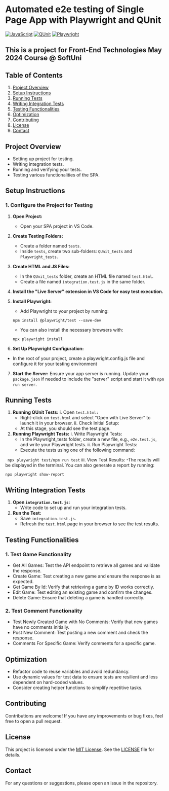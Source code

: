 # Automated e2e testing of Single Page App with Playwright and QUnit
[![JavaScript](https://img.shields.io/badge/Made%20with-JavaScript-F7DF1E.svg)](https://developer.mozilla.org/en-US/docs/Web/JavaScript)
[![QUnit](https://img.shields.io/badge/tested%20with-QUnit-9C4CB4.svg)](https://qunitjs.com/)
[![Playwright](https://img.shields.io/badge/tested%20with-Playwright-6E40C9.svg)](https://playwright.dev/)

## This is a project for Front-End Technologies May 2024 Course @ SoftUni

## Table of Contents

1. [Project Overview](#project-overview)
2. [Setup Instructions](#setup-instructions)
3. [Running Tests](#running-tests)
4. [Writing Integration Tests](#writing-integration-tests)
5. [Testing Functionalities](#testing-functionalities)
6. [Optimization](#optimization)
7. [Contributing](#Contributing)
8. [License](#License)
9. [Contact](#Contact)

## Project Overview

- Setting up project for testing.
- Writing integration tests.
- Running and verifying your tests.
- Testing various functionalities of the SPA.

## Setup Instructions

### 1. Configure the Project for Testing

1. **Open Project:**
   - Open your SPA project in VS Code.

2. **Create Testing Folders:**
   - Create a folder named `tests`.
   - Inside `tests`, create two sub-folders: `QUnit_tests` and `Playwright_tests`.

3. **Create HTML and JS Files:**
   - In the `QUnit_tests` folder, create an HTML file named `test.html`.
   - Create a file named `integration.test.js` in the same folder.

4. **Install the "Live Server" extension in VS Code for easy test execution.**
   
5. **Install Playwright:**
   - Add Playwright to your project by running:
  
   ``
   npm install @playwright/test --save-dev
   ``
   - You can also install the necessary browsers with:
  
   ``
   npx playwright install
   ``

6. **Set Up Playwright Configuration:**
- In the root of your project, create a playwright.config.js file and configure it for your testing environment

7. **Start the Server:**
Ensure your app server is running. Update your `package.json` if needed to include the "server" script and start it with `npm run server`.

## Running Tests

1. **Running QUnit Tests:**
i. Open `test.html:`
   - Right-click on `test.html` and select "Open with Live Server" to launch it in your browser.
ii. Check Initial Setup:
   - At this stage, you should see the test page.
3. **Running Playwright Tests:**
i. Write Playwright Tests:
   - In the Playwright_tests folder, create a new file, e.g., `e2e.test.js`, and write your Playwright tests.
ii. Run Playwright Tests:
   - Execute the tests using one of the following command:
     
`` 
npx playwright test/npm run test
``
iii. View Test Results:
   -The results will be displayed in the terminal. You can also generate a report by running:
   
``
npx playwright show-report
``

## Writing Integration Tests

1. **Open `integration.test.js`:**
   - Write code to set up and run your integration tests.
2. **Run the Test:**
   - Save `integration.test.js`.
   - Refresh the `test.html` page in your browser to see the test results.
     
## Testing Functionalities

### 1. **Test Game Functionality**
   - Get All Games: Test the API endpoint to retrieve all games and validate the response.
   - Create Game: Test creating a new game and ensure the response is as expected.
   - Get Game By Id: Verify that retrieving a game by ID works correctly.
   - Edit Game: Test editing an existing game and confirm the changes.
   - Delete Game: Ensure that deleting a game is handled correctly.
     
### 2. **Test Comment Functionality**
   - Test Newly Created Game with No Comments: Verify that new games have no comments initially.
   - Post New Comment: Test posting a new comment and check the response.
   - Comments For Specific Game: Verify comments for a specific game.

## Optimization

   - Refactor code to reuse variables and avoid redundancy.
   - Use dynamic values for test data to ensure tests are resilient and less dependent on hard-coded values.
   - Consider creating helper functions to simplify repetitive tasks.
     
## Contributing
Contributions are welcome! If you have any improvements or bug fixes, feel free to open a pull request.

## License
This project is licensed under the [MIT License](LICENSE). See the [LICENSE](LICENSE) file for details.

## Contact
For any questions or suggestions, please open an issue in the repository.
